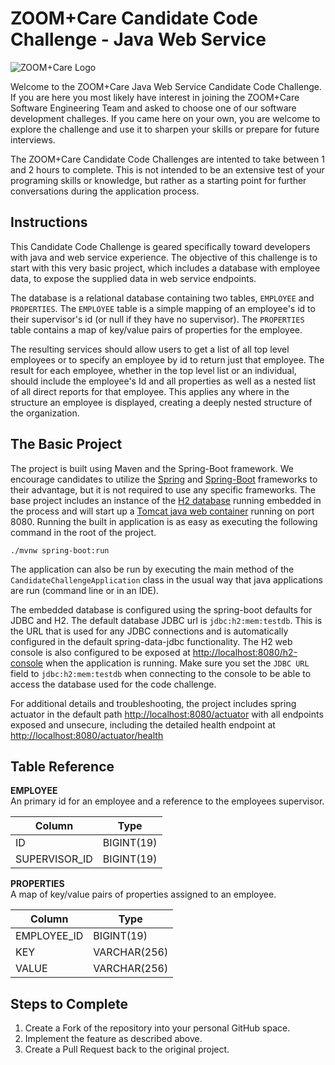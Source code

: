 # ZOOM+Care Candidate Code Challenge - Java Web Service

![ZOOM+Care Logo](https://avatars0.githubusercontent.com/u/48925141?s=150)

Welcome to the ZOOM+Care Java Web Service Candidate Code Challenge. If you are here you most likely have interest in joining the ZOOM+Care Software Engineering Team and asked to choose one of our software development challeges. If you came here on your own, you are welcome to explore the challenge and use it to sharpen your skills or prepare for future interviews.

The ZOOM+Care Candidate Code Challenges are intented to take between 1 and 2 hours to complete. This is not intended to be an extensive test of your programing skills or knowledge, but rather as a starting point for further conversations during the application process. 

## Instructions
This Candidate Code Challenge is geared specifically toward developers with java and web service experience. The objective of this challenge is to start with this very basic project, which includes a database with employee data, to expose the supplied data in web service endpoints. 

The database is a relational database containing two tables, `EMPLOYEE` and `PROPERTIES`.  The `EMPLOYEE` table is a simple mapping of an employee's id to their supervisor's id (or null if they have no supervisor). The `PROPERTIES` table contains a map of key/value pairs of properties for the employee.

The resulting services should allow users to get a list of all top level employees or to specify an employee by id to return just that employee.  The result for each employee, whether in the top level list or an individual, should include the employee's Id and all properties as well as a nested list of all direct reports for that employee.  This applies any where in the structure an employee is displayed, creating a deeply nested structure of the organization.

## The Basic Project
The project is built using Maven and the Spring-Boot framework. We encourage candidates to utilize the [Spring](https://spring.io/projects/spring-framework) and [Spring-Boot](https://spring.io/projects/spring-boot) frameworks to their advantage, but it is not required to use any specific frameworks. The base project includes an instance of the [H2 database](https://www.h2database.com/html/main.html) running embedded in the process and will start up a [Tomcat java web container](http://tomcat.apache.org) running on port 8080. Running the built in application is as easy as executing the following command in the root of the project.

```
./mvnw spring-boot:run
```

The application can also be run by executing the main method of the `CandidateChallengeApplication` class in the usual way that java applications are run (command line or in an IDE).

The embedded database is configured using the spring-boot defaults for JDBC and H2. The default database JDBC url is `jdbc:h2:mem:testdb`.  This is the URL that is used for any JDBC connections and is automatically configured in the default spring-data-jdbc functionality. The H2 web console is also configured to be exposed at [http://localhost:8080/h2-console](http://localhost:8080/h2-console) when the application is running.  Make sure you set the `JDBC URL` field to `jdbc:h2:mem:testdb` when connecting to the console to be able to access the database used for the code challenge.

For additional details and troubleshooting, the project includes spring actuator in the default path [http://localhost:8080/actuator](http://localhost:8080/actuator) with all endpoints exposed and unsecure, including the detailed health endpoint at [http://localhost:8080/actuator/health](http://localhost:8080/actuator/health)

## Table Reference
**EMPLOYEE**  
An primary id for an employee and a reference to the employees supervisor.

| Column        | Type          |
| ------------- | ------------- |
| ID            | BIGINT(19)    |
| SUPERVISOR_ID | BIGINT(19)    |

**PROPERTIES**  
A map of key/value pairs of properties assigned to an employee.

| Column        | Type          |
| ------------- | ------------- |
| EMPLOYEE_ID   | BIGINT(19)    |
| KEY           | VARCHAR(256)  |
| VALUE         | VARCHAR(256)  |


## Steps to Complete
1. Create a Fork of the repository into your personal GitHub space.
2. Implement the feature as described above.
3. Create a Pull Request back to the original project.
